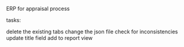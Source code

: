 ERP for appraisal process

tasks:

delete the existing tabs
change the json file
check for inconsistencies
update title field
add to report view
